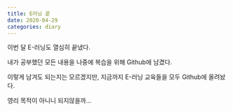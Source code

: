 ```yaml
---
title: E러닝 끝
date: 2020-04-29
categories: diary
---
```


이번 달 E-러닝도 열심히 끝냈다.

내가 공부했던 모든 내용을 나중에 복습을 위해 Github에 남겼다.

이렇게 남겨도 되는지는 모르겠지만, 지금까지 E-러닝 교육들을 모두 Github에 올려놨다.

영리 목적이 아니니 되지않을까...
